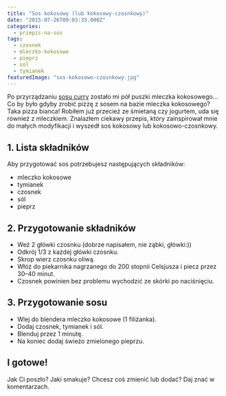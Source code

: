 ```yaml
---
title: "Sos kokosowy (lub kokosowy-czosnkowy)"
date: "2015-07-26T09:03:35.000Z"
categories: 
  - przepis-na-sos
tags: 
  - czosnek
  - mleczko-kokosowe
  - pieprz
  - sol
  - tymianek
featuredImage: "sos-kokosowo-czosnkowy.jpg"
---
```


Po przyrządzaniu <a title="Przepis na sos curry" href="/sos-curry/">sosu curry</a> zostało mi pół puszki mleczka kokosowego… Co by było gdyby zrobić pizzę z sosem na bazie mleczka kokosowego? Taka pizza bianca! Robiłem już przecież ze śmietaną czy jogurtem, uda się również z mleczkiem. Znalazłem ciekawy przepis, który zainspirował mnie do małych modyfikacji i wyszedł sos kokosowy lub kokosowo-czosnkowy.

## 1\. Lista składników

Aby przygotować sos potrzebujesz następujących składników:

- mleczko kokosowe
- tymianek
- czosnek
- sól
- pieprz

## 2\. Przygotowanie składników

- Weź 2 główki czosnku (dobrze napisałem, nie ząbki, główki:))
- Odkrój 1/3 z każdej główki czosnku.
- Skrop wierz czosnku oliwą.
- Włóż do piekarnika nagrzanego do 200 stopnii Celsjusza i piecz przez 30–40 minut.
- Czosnek powinien bez problemu wychodzić ze skórki po naciśnięciu.

## 3\. Przygotowanie sosu

- Wlej do blendera mleczko kokosowe (1 filiżanka).
- Dodaj czosnek, tymianek i sól.
- Blenduj przez 1 minutę.
- Na koniec dodaj świeżo zmielonego pieprzu.

## I gotowe!

Jak Ci poszło? Jaki smakuje? Chcesz coś zmienić lub dodać? Daj znać w komentarzach.
